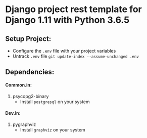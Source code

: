 # Django project rest template for Django 1.11 with Python 3.6.5

## Setup Project:

- Configure the `.env` file with your project variables
- Untrack `.env` file `git update-index --assume-unchanged .env`

## Dependencies:

#### Common.in:

1. psycopg2-binary
    - Install `postgresql` on your system

#### Dev.in:

1. pygraphviz
    - Install `graphviz` on your system
